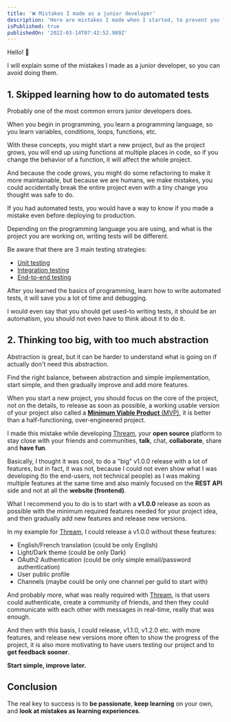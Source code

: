 ```yaml
---
title: '❌ Mistakes I made as a junior developer'
description: 'Here are mistakes I made when I started, to prevent you from making the same mistakes.'
isPublished: true
publishedOn: '2022-03-14T07:42:52.989Z'
---
```


Hello! 👋

I will explain some of the mistakes I made as a junior developer, so you can avoid doing them.

## 1. Skipped learning how to do automated tests

Probably one of the most common errors junior developers does.

When you begin in programming, you learn a programming language, so you learn variables, conditions, loops, functions, etc.

With these concepts, you might start a new project, but as the project grows, you will end up using functions at multiple places in code, so if you change the behavior of a function, it will affect the whole project.

And because the code grows, you might do some refactoring to make it more maintainable, but because we are humans, we make mistakes, you could accidentally break the entire project even with a tiny change you thought was safe to do.

If you had automated tests, you would have a way to know if you made a mistake even before deploying to production.

Depending on the programming language you are using, and what is the project you are working on, writing tests will be different.

Be aware that there are 3 main testing strategies:

- [Unit testing](https://en.wikipedia.org/wiki/Unit_testing)
- [Integration testing](https://en.wikipedia.org/wiki/Integration_testing)
- [End-to-end testing](https://en.wikipedia.org/wiki/End-to-end_testing)

After you learned the basics of programming, learn how to write automated tests, it will save you a lot of time and debugging.

I would even say that you should get used-to writing tests, it should be an automatism, you should not even have to think about it to do it.

## 2. Thinking too big, with too much abstraction

Abstraction is great, but it can be harder to understand what is going on if actually don't need this abstraction.

Find the right balance, between abstraction and simple implementation, start simple, and then gradually improve and add more features.

When you start a new project, you should focus on the core of the project, not on the details, to release as soon as possible, a working usable version of your project also called a [**Minimum Viable Product** (MVP)](https://en.wikipedia.org/wiki/Minimum_viable_product), it is better than a half-functioning, over-engineered project.

I made this mistake while developing [Thream](https://thream.theoludwig.fr), your **open source** platform to stay close with your friends and communities, **talk**, chat, **collaborate**, share and **have fun**.

Basically, I thought it was cool, to do a "big" v1.0.0 release with a lot of features, but in fact, it was not, because I could not even show what I was developing (to the end-users, not technical people) as I was making multiple features at the same time and also mainly focused on the **REST API** side and not at all the **website (frontend)**.

What I recommend you to do is to start with a **v1.0.0** release as soon as possible with the minimum required features needed for your project idea, and then gradually add new features and release new versions.

In my example for [Thream](https://thream.theoludwig.fr), I could release a v1.0.0 without these features:

- English/French translation (could be only English)
- Light/Dark theme (could be only Dark)
- OAuth2 Authentication (could be only simple email/password authentication)
- User public profile
- Channels (maybe could be only one channel per guild to start with)

And probably more, what was really required with [Thream](https://thream.theoludwig.fr), is that users could authenticate, create a community of friends, and then they could communicate with each other with messages in real-time, really that was enough.

And then with this basis, I could release, v1.1.0, v1.2.0 etc. with more features, and release new versions more often to show the progress of the project, it is also more motivating to have users testing our project and to **get feedback sooner**.

**Start simple, improve later.**

## Conclusion

The real key to success is to **be passionate**, **keep learning** on your own, and **look at mistakes as learning experiences**.
